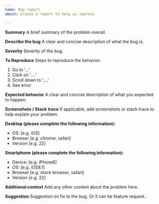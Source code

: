 ```yaml
---
name: Bug report
about: Create a report to help us improve

---
```


**Summary**
A brief summary of the problem overall.

**Describe the bug**
A clear and concise description of what the bug is.

**Severity**
Severity of the bug.

**To Reproduce**
Steps to reproduce the behavior:
1. Go to '...'
2. Click on '....'
3. Scroll down to '....'
4. See error

**Expected behavior**
A clear and concise description of what you expected to happen.

**Screenshots / Stack trace**
If applicable, add screenshots or stack trace to help explain your problem.

**Desktop (please complete the following information):**
 - OS: [e.g. iOS]
 - Browser [e.g. chrome, safari]
 - Version [e.g. 22]

**Smartphone (please complete the following information):**
 - Device: [e.g. iPhone6]
 - OS: [e.g. iOS8.1]
 - Browser [e.g. stock browser, safari]
 - Version [e.g. 22]

**Additional context**
Add any other context about the problem here.

**Suggestion**
Suggestion on fix to the bug. Or it can be feature request.
